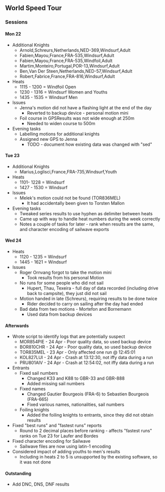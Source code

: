 ## World Speed Tour

### Sessions

#### Mon 22

- Additional Knights
  - Arnold,Schreurs,Netherlands,NED-369,Windsurf,Adult
  - Fabien,Mayou,France,FRA-535,Windsurf,Adult
  - Fabien,Mayou,France,FRA-535,Windfoil,Adult
  - Martim,Monteiro,Portugal,POR-13,Windsurf,Adult
  - Ben,Van Der Steen,Netherlands,NED-57,Windsurf,Adult
  - Robert,Fabrice,France,FRA-816,Windsurf,Adult
- Heats
  - 1115 - 1200 = Windfoil Open
  - 1230 - 1316 = Windsurf Women and Youths
  - 1435 - 1535 = Windsurf Men
- Issues
  - Jenna's motion did not have a flashing light at the end of the day
    - Reverted to backup device - personal motion mini
  - Foil course in GPSResults was not wide enough at 250m
    - Needed to widen course to 500m
- Evening tasks
  - Labelling motions for additional knights
  - Assigned new GPS to Jenna
    - TODO - document how existing data was changed with "sed"



#### Tue 23

- Additional Knights
  - Marius,Loglisci,France,FRA-735,Windsurf,Youth
- Heats
  - 1101- 1228 = Windsurf
  - 1427 - 1530 = Windsurf
- Issues
  - Melek's motion could not be found (TOR836MEL)
    - It had accidentally been given to Torsten Mallon
- Evening tasks
  - Tweaked series results to use hyphen as delimiter between heats
  - Came up with way to handle heat numbers during the week correctly
  - Notes a couple of tasks for later - rank when results are the same, and character encoding of sailwave exports




#### Wed 24

- Heats
  - 1120 - 1235 = Windsurf
  - 1445 - 1621 = Windsurf
- Issues
  - Roger Ornvang forgot to take the motion mini
    - Took results from his personal Motion
  - No runs for some people who did not sail
    - Hupert, Thau, Texeira - full day of data recorded (including drive back to campsite), they just did not sail
  - Motion handed in late (Schreurs), requiring results to be done twice
    - Rider decided to carry on sailing after the day had ended
  - Bad data from two motions - Mortefon and Bornemann
    - Used data from backup devices




#### Afterwards

- Wrote script to identify logs that are potentially suspect
    - MOR854PIE - 24 Apr - Poor quality data, so used backup device
    - BOR810CHR - 24 Apr - Poor quality data, so used backup device
    - TOR835MEL - 23 Apr - Only affected one run @ 12:45:01
    - KOL827LUI - 24 Apr - Crash at 13:12:30, not iffy data during a run
    - PRU801AIV - 24 Apr - Crash at 12:54:02, not iffy data during a run
- Entrants
  - Fixed sail numbers
      - Changed K33 and K88 to GBR-33 and GBR-888
      - Added missing sail numbers
  - Fixed names
      - Changed Gautier Bourgeois (FRA-6) to Sebastien Bourgeois (FRA-665)
      - Fixed various names, nationalities, sail numbers
  - Foiling knights
      - Added the foiling knights to entrants, since they did not obtain results
- Fixed "best runs" and "fastest runs" reports
  - Round to 2 decimal places before ranking - affects "fastest runs" ranks on Tue 23 for Laufer and Bordes
- Fixed character encoding for Sailwave
    - Sailwave files are now using latin-1 encoding
- Considered impact of adding youths to men's results
  - Including in heats 2 to 5 is unsupported by the existing software, so it was not done




#### Outstanding

- Add DNC, DNS, DNF results
